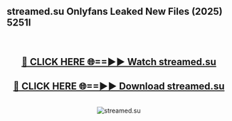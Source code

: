 <h2>streamed.su Onlyfans Leaked New Files (2025) 5251l</h2>
<br>
<div align="center">
<h2><a href="https://mediafiles.top/streamed.su&ref=git" rel="nofollow">🔴 CLICK HERE 🌐==►► Watch streamed.su</a></h2>
<h2><a href="https://mediafiles.top/streamed.su&ref=git" rel="nofollow">🔴 CLICK HERE 🌐==►► Download streamed.su</a></h2>
<br>
<a href="https://mediafiles.top/streamed.su&ref=git" rel="nofollow" data-target="animated-image.originalLink"><img src="https://i.ibb.co.com/xMMVF88/686577567.gif" alt="streamed.su" style="max-width: 100%; display: inline-block;" data-target="animated-image.originalImage"></a>
</div>
<br>
<br>